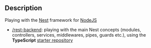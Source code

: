 
## Description

Playing with the [Nest](https://github.com/nestjs/nest) framework for [NodeJS](https://nodejs.org)

* [/rest-backend](rest-backend): playing with the main Nest concepts (modules, controllers, services, middlewares, pipes, guards etc.), using the **TypeScript** [starter repository](https://github.com/nestjs/typescript-starter.git)
